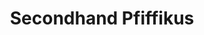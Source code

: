 ---
title: "Secondhand Pfiffikus"
url: /kirchheim-unter-teck/secondhand-pfiffikus/
shop: Gebrauchtwaren
---